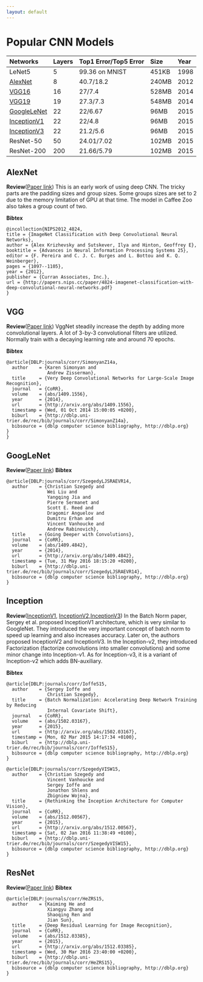```yaml
---
layout: default
---
```

# [](#header-1)Popular CNN Models

| Networks     | Layers| Top1 Error/Top5 Error| Size  | Year |
|:-------------|:------|:---------------------|:------|:-----|
| LeNet5       | 5     | 99.36 on MNIST       | 451KB | 1998 |
| [AlexNet](#alexnet)      | 8     | 40.7/18.2            | 240MB | 2012 |
| [VGG16](#vgg)        | 16    | 27/7.4               | 528MB | 2014 |
| [VGG19](#vgg)        | 19    | 27.3/7.3               | 548MB | 2014 |
| [GoogleLeNet](#googlenet)  | 22    | 22/6.67              | 96MB  | 2015 |
| [InceptionV1](#inception)  | 22    | 22/4.8             | 96MB  | 2015 |
| [InceptionV3](#inception)  | 22    | 21.2/5.6             | 96MB  | 2015 |
| ResNet-50    | 50    | 24.01/7.02           | 102MB | 2015 |
| ResNet-200   | 200   | 21.66/5.79           | 102MB | 2015 |

## [](#alexnet)AlexNet
**Review**([Paper link](http://papers.nips.cc/paper/4824-imagenet-classification-with-deep-convolutional-neural-networks.pdf))
This is an early work of using deep CNN. The tricky parts are the padding sizes and group sizes. Some groups sizes are set to 2 due to the memory limitation of GPU at that time. The model in Caffee Zoo also takes a group count of two.

**Bibtex**
```
@incollection{NIPS2012_4824,
title = {ImageNet Classification with Deep Convolutional Neural Networks},
author = {Alex Krizhevsky and Sutskever, Ilya and Hinton, Geoffrey E},
booktitle = {Advances in Neural Information Processing Systems 25},
editor = {F. Pereira and C. J. C. Burges and L. Bottou and K. Q. Weinberger},
pages = {1097--1105},
year = {2012},
publisher = {Curran Associates, Inc.},
url = {http://papers.nips.cc/paper/4824-imagenet-classification-with-deep-convolutional-neural-networks.pdf}
}
```
## [](#vgg)VGG
**Review**([Paper link](https://arxiv.org/pdf/1409.1556))
VggNet steadily increase the depth by adding more convolutional layers.
A lot of 3-by-3 convolutional filters are utilized.
Normally train with a decaying learning rate and around 70 epochs.

**Bibtex**
```
@article{DBLP:journals/corr/SimonyanZ14a,
  author    = {Karen Simonyan and
               Andrew Zisserman},
  title     = {Very Deep Convolutional Networks for Large-Scale Image Recognition},
  journal   = {CoRR},
  volume    = {abs/1409.1556},
  year      = {2014},
  url       = {http://arxiv.org/abs/1409.1556},
  timestamp = {Wed, 01 Oct 2014 15:00:05 +0200},
  biburl    = {http://dblp.uni-trier.de/rec/bib/journals/corr/SimonyanZ14a},
  bibsource = {dblp computer science bibliography, http://dblp.org}
}
}
```
## [](#googlenet)GoogLeNet
**Review**([Paper link](https://arxiv.org/pdf/1409.4842))
**Bibtex**
```
@article{DBLP:journals/corr/SzegedyLJSRAEVR14,
  author    = {Christian Szegedy and
               Wei Liu and
               Yangqing Jia and
               Pierre Sermanet and
               Scott E. Reed and
               Dragomir Anguelov and
               Dumitru Erhan and
               Vincent Vanhoucke and
               Andrew Rabinovich},
  title     = {Going Deeper with Convolutions},
  journal   = {CoRR},
  volume    = {abs/1409.4842},
  year      = {2014},
  url       = {http://arxiv.org/abs/1409.4842},
  timestamp = {Tue, 31 May 2016 18:15:20 +0200},
  biburl    = {http://dblp.uni-trier.de/rec/bib/journals/corr/SzegedyLJSRAEVR14},
  bibsource = {dblp computer science bibliography, http://dblp.org}
}
```
## [](#inception)Inception
**Review**([InceptionV1](https://arxiv.org/pdf/1502.03167), [InceptionV2,InceptionV3](https://arxiv.org/pdf/1512.00567))
In the Batch Norm paper, Sergey et al. proposed InceptionV1 architecture, which is very similar to GoogleNet.
They introduced the very important concept of batch norm to speed up learning and also increases accuracy.
Later on, the authors proposed InceptionV2 and InceptionV3.
In the Inception-v2, they introduced Factorization (factorize convolutions into smaller convolutions) and some minor change into Inception-v1.
As for Inception-v3, it is a variant of Inception-v2 which adds BN-auxiliary.


**Bibtex**
```
@article{DBLP:journals/corr/IoffeS15,
  author    = {Sergey Ioffe and
               Christian Szegedy},
  title     = {Batch Normalization: Accelerating Deep Network Training by Reducing
               Internal Covariate Shift},
  journal   = {CoRR},
  volume    = {abs/1502.03167},
  year      = {2015},
  url       = {http://arxiv.org/abs/1502.03167},
  timestamp = {Mon, 02 Mar 2015 14:17:34 +0100},
  biburl    = {http://dblp.uni-trier.de/rec/bib/journals/corr/IoffeS15},
  bibsource = {dblp computer science bibliography, http://dblp.org}
}

@article{DBLP:journals/corr/SzegedyVISW15,
  author    = {Christian Szegedy and
               Vincent Vanhoucke and
               Sergey Ioffe and
               Jonathon Shlens and
               Zbigniew Wojna},
  title     = {Rethinking the Inception Architecture for Computer Vision},
  journal   = {CoRR},
  volume    = {abs/1512.00567},
  year      = {2015},
  url       = {http://arxiv.org/abs/1512.00567},
  timestamp = {Sat, 02 Jan 2016 11:38:49 +0100},
  biburl    = {http://dblp.uni-trier.de/rec/bib/journals/corr/SzegedyVISW15},
  bibsource = {dblp computer science bibliography, http://dblp.org}
}
```
## [](#resnet)ResNet
**Review**([Paper link](https://arxiv.org/pdf/1512.03385))
**Bibtex**
```
@article{DBLP:journals/corr/HeZRS15,
  author    = {Kaiming He and
               Xiangyu Zhang and
               Shaoqing Ren and
               Jian Sun},
  title     = {Deep Residual Learning for Image Recognition},
  journal   = {CoRR},
  volume    = {abs/1512.03385},
  year      = {2015},
  url       = {http://arxiv.org/abs/1512.03385},
  timestamp = {Wed, 30 Mar 2016 23:40:00 +0200},
  biburl    = {http://dblp.uni-trier.de/rec/bib/journals/corr/HeZRS15},
  bibsource = {dblp computer science bibliography, http://dblp.org}
}
```





<!-- # [](#header-2)Citations
<a id='alexnet-paper'>
[1] Alex Krizhevsky, Ilya Sutskever, and Geoffrey E. Hinton. "ImageNet Classification with Deep Convolutional Neural Networks." NIPS 2012

<a id='inception-v1-paper'>
[2] Christian Szegedy, Wei Liu, Yangqing Jia, Pierre Sermanet, Scott Reed,
Dragomir Anguelov, Dumitru Erhan, Andrew Rabinovich.
"Going Deeper with Convolutions." CVPR 2015.

<a id='vgg-paper'>
[3] Karen Simonyan and Andrew Zisserman. "Very Deep Convolutional Networks for Large-Scale Image Recognition." ICLR 2015

<a id='resnet-cvpr'>
[4] Kaiming He, Xiangyu Zhang, Shaoqing Ren, and Jian Sun. "Deep Residual Learning for Image Recognition." CVPR 2016.

<a id='resnet-eccv'>
[5] Kaiming He, Xiangyu Zhang, Shaoqing Ren, and Jian Sun. "Identity Mappings in Deep Residual Networks." ECCV 2016. -->
